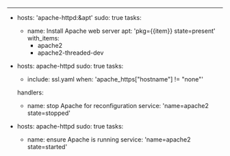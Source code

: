 
---
- hosts: 'apache-httpd:&apt'
  sudo: true
  tasks:

    - name: Install Apache web server
      apt: 'pkg={{item}} state=present'
      with_items:
        - apache2
        - apache2-threaded-dev

- hosts: apache-httpd
  sudo: true
  tasks:

    - include: ssl.yaml
      when: 'apache_https["hostname"] != "none"'

  handlers:
    - name: stop Apache for reconfiguration
      service: 'name=apache2 state=stopped'

- hosts: apache-httpd
  sudo: true
  tasks:
    - name: ensure Apache is running
      service: 'name=apache2 state=started'
